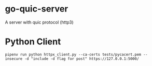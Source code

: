 # go-quic-server
A server with quic protocol (http3)


# Python Client
`pipenv run python httpx_client.py --ca-certs tests/pycacert.pem --insecure -d "include -d flag for post" https://127.0.0.1:5000/`
